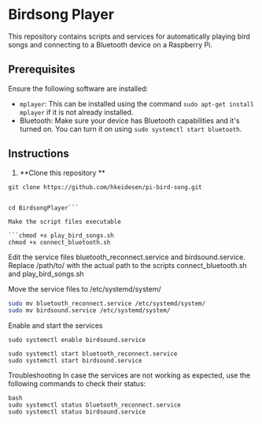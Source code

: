 # Birdsong Player

This repository contains scripts and services for automatically playing bird songs and connecting to a Bluetooth device on a Raspberry Pi.

## Prerequisites

Ensure the following software are installed:

- `mplayer`: This can be installed using the command `sudo apt-get install mplayer` if it is not already installed.
- Bluetooth: Make sure your device has Bluetooth capabilities and it's turned on. You can turn it on using `sudo systemctl start bluetooth`.

## Instructions

1. **Clone this repository **

```
git clone https://github.com/hkeidesen/pi-bird-song.git


cd BirdsongPlayer```

Make the script files executable

```chmod +x play_bird_songs.sh
chmod +x connect_bluetooth.sh
```
Edit the service files bluetooth_reconnect.service and birdsound.service. 
Replace /path/to/ with the actual path to the scripts connect_bluetooth.sh and play_bird_songs.sh


Move the service files to /etc/systemd/system/
```bash
sudo mv bluetooth_reconnect.service /etc/systemd/system/
sudo mv birdsound.service /etc/systemd/system/
```
Enable and start the services
```sudo systemctl enable bluetooth_reconnect.service
sudo systemctl enable birdsound.service

sudo systemctl start bluetooth_reconnect.service
sudo systemctl start birdsound.service
```

Troubleshooting
In case the services are not working as expected, use the following commands to check their status:
```
bash
sudo systemctl status bluetooth_reconnect.service
sudo systemctl status birdsound.service
```
